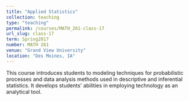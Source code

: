 ```yaml
---
title: "Applied Statistics"
collection: teaching
type: "teaching"
permalink: /courses/MATH_261-class-17
url_slug: class-17
term: Spring2017
number: MATH 261
venue: "Grand View University"
location: "Des Moines, IA"
---
```


This course introduces students to modeling techniques for probabilistic processes and data analysis methods used in descriptive and inferential statistics. It develops students&apos; abilities in employing technology as an analytical tool.
